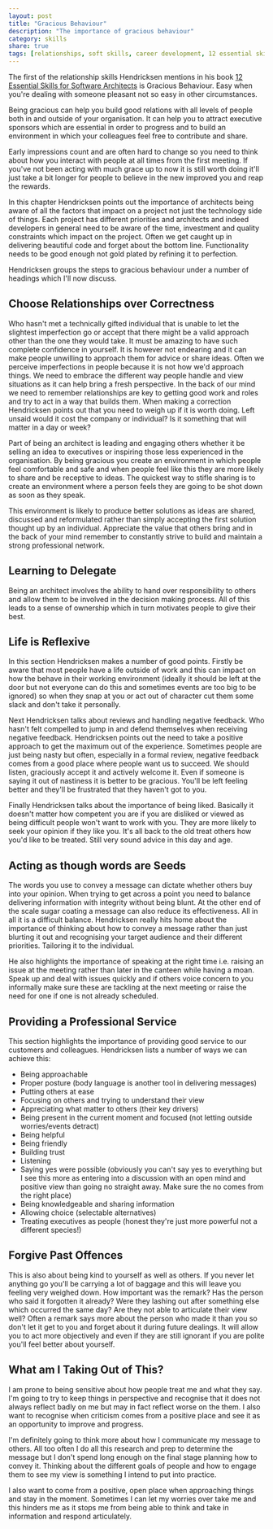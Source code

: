 ```yaml
---
layout: post
title: "Gracious Behaviour"
description: "The importance of gracious behaviour"
category: skills 
share: true
tags: [relationships, soft skills, career development, 12 essential skills]
---
```

The first of the relationship skills Hendricksen mentions in his book <a href="http://www.amazon.co.uk/12-Essential-Skills-Software-Architects/dp/0321717295" target="_blank">12 Essential Skills for Software Architects</a> is Gracious Behaviour. Easy when you're dealing with someone pleasant not so easy in other circumstances. 

Being gracious can help you build good relations with all levels of people both in and outside of your organisation. It can help you to attract executive sponsors which are essential in order to progress and to build an environment in which your colleagues feel free to contribute and share. 

Early impressions count and are often hard to change so you need to think about how you interact with people at all times from the first meeting. If you've not been acting with much grace up to now it is still worth doing it'll just take a bit longer for people to believe in the new improved you and reap the rewards. 

In this chapter Hendricksen points out the importance of architects being aware of all the factors that impact on a project not just the technology side of things. Each project has different priorities and architects and indeed developers in general need to be aware of the time, investment and quality constraints which impact on the project. Often we get caught up in delivering beautiful code and forget about the bottom line. Functionality needs to be good enough not gold plated by refining it to perfection. 

Hendricksen groups the steps to gracious behaviour under a number of headings which I'll now discuss. 

## Choose Relationships over Correctness 

Who hasn't met a technically gifted individual that is unable to let the slightest imperfection go or accept that there might be a valid approach other than the one they would take. It must be amazing to have such complete confidence in yourself. It is however not endearing and it can make people unwilling to approach them for advice or share ideas. Often we perceive imperfections in people because it is not how we'd approach things. We need to embrace the different way people handle and view situations as it can help bring a fresh perspective. In the back of our mind we need to remember relationships are key to getting good work and roles and try to act in a way that builds them. When making a correction Hendricksen points out that you need to weigh up if it is worth doing. Left unsaid would it cost the company or individual? Is it something that will matter in a day or week? 

Part of being an architect is leading and engaging others whether it be selling an idea to executives or inspiring those less experienced in the organisation. By being gracious you create an environment in which people feel comfortable and safe and when people feel like this they are more likely to share and be receptive to ideas. The quickest way to stifle sharing is to create an environment where a person feels they are going to be shot down as soon as they speak. 

This environment is likely to produce better solutions as ideas are shared, discussed and reformulated rather than simply accepting the first solution thought up by an individual. Appreciate the value that others bring and in the back of your mind remember to constantly strive to build and maintain a strong professional network. 

## Learning to Delegate 

Being an architect involves the ability to hand over responsibility to others and allow them to be involved in the decision making process. All of this leads to a sense of ownership which in turn motivates people to give their best. 

## Life is Reflexive 

In this section Hendricksen makes a number of good points. Firstly be aware that most people have a life outside of work and this can impact on how the behave in their working environment (ideally it should be left at the door but not everyone can do this and sometimes events are too big to be ignored) so when they snap at you or act out of character cut them some slack and don't take it personally. 

Next Hendricksen talks about reviews and handling negative feedback. Who hasn't felt compelled to jump in and defend themselves when receiving negative feedback. Hendricksen points out the need to take a positive approach to get the maximum out of the experience. Sometimes people are just being nasty but often, especially in a formal review, negative feedback comes from a good place where people want us to succeed. We should listen, graciously accept it and actively welcome it. Even if someone is saying it out of nastiness it is better to be gracious. You'll be left feeling better and they'll be frustrated that they haven't got to you. 

Finally Hendricksen talks about the importance of being liked. Basically it doesn't matter how competent you are if you are disliked or viewed as being difficult people won't want to work with you. They are more likely to seek your opinion if they like you. It's all back to the old treat others how you'd like to be treated. Still very sound advice in this day and age. 

## Acting as though words are Seeds  

The words you use to convey a message can dictate whether others buy into your opinion. When trying to get across a point you need to balance delivering information with integrity without being blunt. At the other end of the scale sugar coating a message can also reduce its effectiveness. All in all it is a difficult balance. Hendricksen really hits home about the importance of thinking about how to convey a message rather than just blurting it out and recognising your target audience and their different priorities. Tailoring it to the individual. 

He also highlights the importance of speaking at the right time i.e. raising an issue at the meeting rather than later in the canteen while having a moan. Speak up and deal with issues quickly and if others voice concern to you informally make sure these are tackling at the next meeting or raise the need for one if one is not already scheduled. 

## Providing a Professional Service 

This section highlights the importance of providing good service to our customers and colleagues. Hendricksen lists a number of ways we can achieve this: 

+ Being approachable 
+ Proper posture (body language is another tool in delivering messages) 
+ Putting others at ease 
+ Focusing on others and trying to understand their view 
+ Appreciating what matter to others (their key drivers) 
+ Being present in the current moment and focused (not letting outside worries/events detract) 
+ Being helpful 
+ Being friendly 
+ Building trust 
+ Listening 
+ Saying yes were possible (obviously you can't say yes to everything but I see this more as entering into a discussion with an open mind and positive view than going no straight away. Make sure the no comes from the right place) 
+ Being knowledgeable and sharing information 
+ Allowing choice (selectable alternatives) 
+ Treating executives as people (honest they're just more powerful not a different species!) 

## Forgive Past Offences 

This is also about being kind to yourself as well as others. If you never let anything go you'll be carrying a lot of baggage and this will leave you feeling very weighed down. How important was the remark? Has the person who said it forgotten it already? Were they lashing out after something else which occurred the same day? Are they not able to articulate their view well? Often a remark says more about the person who made it than you so don't let it get to you and forget about it during future dealings. It will allow you to act more objectively and even if they are still ignorant if you are polite you'll feel better about yourself. 

## What am I Taking Out of This? 

I am prone to being sensitive about how people treat me and what they say. I'm going to try to keep things in perspective and recognise that it does not always reflect badly on me but may in fact reflect worse on the them. I also want to recognise when criticism comes from a positive place and see it as an opportunity to improve and progress.

I'm definitely going to think more about how I communicate my message to others. All too often I do all this research and prep to determine the message but I don't spend long enough on the final stage planning how to convey it. Thinking about the different goals of people and how to engage them to see my view is something I intend to put into practice. 

I also want to come from a positive, open place when approaching things and stay in the moment. Sometimes I can let my worries over take me and this hinders me as it stops me from being able to think and take in information and respond articulately. 

